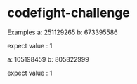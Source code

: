 # codefight-challenge


Examples
a: 251129265
b: 673395586

expect value : 1


a: 105198459
b: 805822999

expect value : 1
